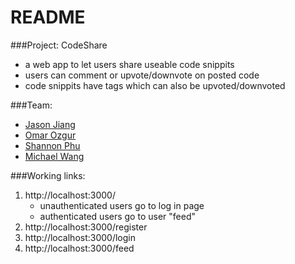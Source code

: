 # README

###Project: CodeShare
* a web app to let users share useable code snippits
* users can comment or upvote/downvote on posted code
* code snippits have tags which can also be upvoted/downvoted

###Team:
* [Jason Jiang](https://github.com/JasonxJiang)
* [Omar Ozgur](https://github.com/omar-ozgur)
* [Shannon Phu](https://github.com/shannonphu)
* [Michael Wang](https://github.com/micwa)

###Working links:
1. http://localhost:3000/
	* unauthenticated users go to log in page
	* authenticated users go to user "feed"
2. http://localhost:3000/register
3. http://localhost:3000/login
4. http://localhost:3000/feed